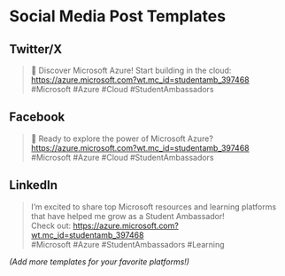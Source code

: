 # Social Media Post Templates

## Twitter/X
> 🚀 Discover Microsoft Azure! Start building in the cloud:  
> https://azure.microsoft.com?wt.mc_id=studentamb_397468  
> #Microsoft #Azure #Cloud #StudentAmbassadors

## Facebook
> 🌟 Ready to explore the power of Microsoft Azure?  
> https://azure.microsoft.com?wt.mc_id=studentamb_397468  
> #Microsoft #Azure #Cloud #StudentAmbassadors

## LinkedIn
> I’m excited to share top Microsoft resources and learning platforms that have helped me grow as a Student Ambassador!  
> Check out: https://azure.microsoft.com?wt.mc_id=studentamb_397468  
> #Microsoft #Azure #StudentAmbassadors #Learning

*(Add more templates for your favorite platforms!)*
